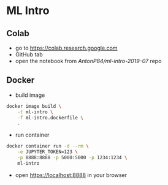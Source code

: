 # ML Intro

## Colab

- go to <https://colab.research.google.com>
- GitHub tab
- open the notebook from *AntonP84/ml-intro-2019-07* repo

## Docker

- build image

```bash
docker image build \
    -t ml-intro \
    -f ml-intro.dockerfile \
    .
```

- run container

```bash
docker container run -d --rm \
    -e JUPYTER_TOKEN=123 \
    -p 8888:8888 -p 5000:5000 -p 1234:1234 \
    ml-intro
```

- open <https://localhost:8888> in your browser

